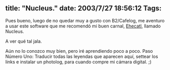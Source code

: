 title: "Nucleus."
date: 2003/7/27 18:56:12
Tags: 
---
<p>Pues bueno, luego de no quedar muy a gusto con B2/Cafelog, me aventuro a usar este software que me recomendó mi buen carnal, <a href="mailto:ehecatl@unixmexico.org">Ehecatl</a>, llamado Nucleus.</p>

<p>A ver qué tal jala.</p>

<p>Aún no lo conozco muy bien, pero iré aprendiendo poco a poco. Paso Número Uno: Traducir todas las leyendas que aparecen aquí, settear los links e instalar un photolog, para cuando compre mi cámara digital. ;)</p>
